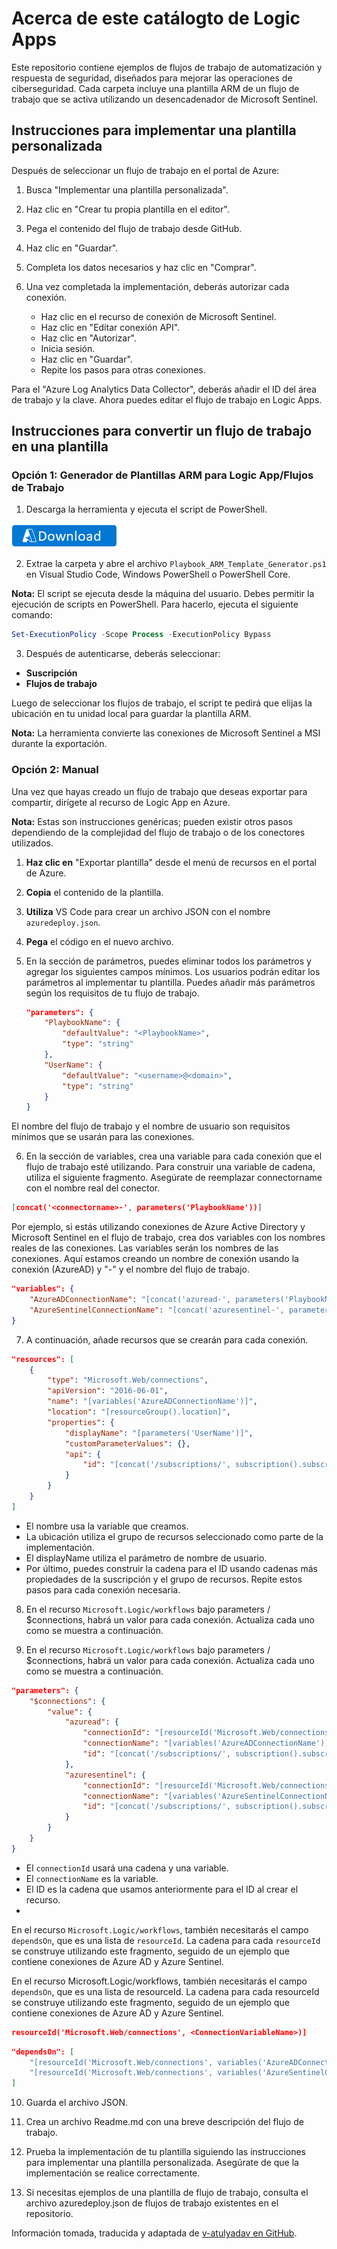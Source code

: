 

# Acerca de este catálogto de Logic Apps

Este repositorio contiene ejemplos de flujos de trabajo de automatización y respuesta de seguridad, diseñados para mejorar las operaciones de ciberseguridad. Cada carpeta incluye una plantilla ARM de un flujo de trabajo que se activa utilizando un desencadenador de Microsoft Sentinel.

## Instrucciones para implementar una plantilla personalizada

Después de seleccionar un flujo de trabajo en el portal de Azure:

1. Busca "Implementar una plantilla personalizada".
2. Haz clic en "Crear tu propia plantilla en el editor".
3. Pega el contenido del flujo de trabajo desde GitHub.
4. Haz clic en "Guardar".
5. Completa los datos necesarios y haz clic en "Comprar".
6. Una vez completada la implementación, deberás autorizar cada conexión.

   - Haz clic en el recurso de conexión de Microsoft Sentinel.
   - Haz clic en "Editar conexión API".
   - Haz clic en "Autorizar".
   - Inicia sesión.
   - Haz clic en "Guardar".
   - Repite los pasos para otras conexiones.

Para el "Azure Log Analytics Data Collector", deberás añadir el ID del área de trabajo y la clave. Ahora puedes editar el flujo de trabajo en Logic Apps.

## Instrucciones para convertir un flujo de trabajo en una plantilla

### Opción 1: Generador de Plantillas ARM para Logic App/Flujos de Trabajo

1. Descarga la herramienta y ejecuta el script de PowerShell.

[![Download](./src/Download.png)](https://aka.ms/Playbook-ARM-Template-Generator)  
   
2. Extrae la carpeta y abre el archivo `Playbook_ARM_Template_Generator.ps1` en Visual Studio Code, Windows PowerShell o PowerShell Core.

**Nota:** El script se ejecuta desde la máquina del usuario. Debes permitir la ejecución de scripts en PowerShell. Para hacerlo, ejecuta el siguiente comando:

```powershell
Set-ExecutionPolicy -Scope Process -ExecutionPolicy Bypass
```

3. Después de autenticarse, deberás seleccionar:

- **Suscripción**
- **Flujos de trabajo**

Luego de seleccionar los flujos de trabajo, el script te pedirá que elijas la ubicación en tu unidad local para guardar la plantilla ARM.

**Nota:** La herramienta convierte las conexiones de Microsoft Sentinel a MSI durante la exportación.

### Opción 2: Manual

Una vez que hayas creado un flujo de trabajo que deseas exportar para compartir, dirígete al recurso de Logic App en Azure.

**Nota:** Estas son instrucciones genéricas; pueden existir otros pasos dependiendo de la complejidad del flujo de trabajo o de los conectores utilizados.

1. **Haz clic en** "Exportar plantilla" desde el menú de recursos en el portal de Azure.
2. **Copia** el contenido de la plantilla.
3. **Utiliza** VS Code para crear un archivo JSON con el nombre `azuredeploy.json`.
4. **Pega** el código en el nuevo archivo.
5. En la sección de parámetros, puedes eliminar todos los parámetros y agregar los siguientes campos mínimos. Los usuarios podrán editar los parámetros al implementar tu plantilla. Puedes añadir más parámetros según los requisitos de tu flujo de trabajo.

   ```json
   "parameters": {
       "PlaybookName": {
           "defaultValue": "<PlaybookName>",
           "type": "string"
       },
       "UserName": {
           "defaultValue": "<username>@<domain>",
           "type": "string"
       }
   }
   ```

El nombre del flujo de trabajo y el nombre de usuario son requisitos mínimos que se usarán para las conexiones.

6. En la sección de variables, crea una variable para cada conexión que el flujo de trabajo esté utilizando. Para construir una variable de cadena, utiliza el siguiente fragmento. Asegúrate de reemplazar connectorname con el nombre real del conector.

```json
[concat('<connectorname>-', parameters('PlaybookName'))]
```

Por ejemplo, si estás utilizando conexiones de Azure Active Directory y Microsoft Sentinel en el flujo de trabajo, crea dos variables con los nombres reales de las conexiones. Las variables serán los nombres de las conexiones. Aquí estamos creando un nombre de conexión usando la conexión (AzureAD) y "-" y el nombre del flujo de trabajo.

```json
"variables": {
    "AzureADConnectionName": "[concat('azuread-', parameters('PlaybookName'))]",
    "AzureSentinelConnectionName": "[concat('azuresentinel-', parameters('PlaybookName'))]"
}

```
7. A continuación, añade recursos que se crearán para cada conexión.

```json
"resources": [
    {
        "type": "Microsoft.Web/connections",
        "apiVersion": "2016-06-01",
        "name": "[variables('AzureADConnectionName')]",
        "location": "[resourceGroup().location]",
        "properties": {
            "displayName": "[parameters('UserName')]",
            "customParameterValues": {},
            "api": {
                "id": "[concat('/subscriptions/', subscription().subscriptionId, '/providers/Microsoft.Web/locations/', resourceGroup().location, '/managedApis/azuread')]"
            }
        }
    }
]
```
* El nombre usa la variable que creamos.
* La ubicación utiliza el grupo de recursos seleccionado como parte de la implementación.
* El displayName utiliza el parámetro de nombre de usuario.
* Por último, puedes construir la cadena para el ID usando cadenas más propiedades de la suscripción y el grupo de recursos.
Repite estos pasos para cada conexión necesaria.

8. En el recurso `Microsoft.Logic/workflows` bajo parameters / $connections, habrá un valor para cada conexión. Actualiza cada uno como se muestra a continuación.

9. En el recurso `Microsoft.Logic/workflows` bajo parameters / $connections, habrá un valor para cada conexión. Actualiza cada uno como se muestra a continuación.
```json
"parameters": {
    "$connections": {
        "value": {
            "azuread": {
                "connectionId": "[resourceId('Microsoft.Web/connections', variables('AzureADConnectionName'))]",
                "connectionName": "[variables('AzureADConnectionName')]",
                "id": "[concat('/subscriptions/', subscription().subscriptionId, '/providers/Microsoft.Web/locations/', resourceGroup().location, '/managedApis/azuread')]"
            },
            "azuresentinel": {
                "connectionId": "[resourceId('Microsoft.Web/connections', variables('AzureSentinelConnectionName'))]",
                "connectionName": "[variables('AzureSentinelConnectionName')]",
                "id": "[concat('/subscriptions/', subscription().subscriptionId, '/providers/Microsoft.Web/locations/', resourceGroup().location, '/managedApis/azuresentinel')]"
            }
        }
    }
}
```
* El `connectionId` usará una cadena y una variable.
* El `connectionName` es la variable.
* El ID es la cadena que usamos anteriormente para el ID al crear el recurso.
* 
En el recurso `Microsoft.Logic/workflows`, también necesitarás el campo `dependsOn`, que es una lista de `resourceId`. La cadena para cada `resourceId` se construye utilizando este fragmento, seguido de un ejemplo que contiene conexiones de Azure AD y Azure Sentinel.

En el recurso Microsoft.Logic/workflows, también necesitarás el campo `dependsOn`, que es una lista de resourceId. La cadena para cada resourceId se construye utilizando este fragmento, seguido de un ejemplo que contiene conexiones de Azure AD y Azure Sentinel.

```json
resourceId('Microsoft.Web/connections', <ConnectionVariableName>)]
```
```json
"dependsOn": [
    "[resourceId('Microsoft.Web/connections', variables('AzureADConnectionName'))]",
    "[resourceId('Microsoft.Web/connections', variables('AzureSentinelConnectionName'))]"
]
```
10. Guarda el archivo JSON.

11. Crea un archivo Readme.md con una breve descripción del flujo de trabajo.

12. Prueba la implementación de tu plantilla siguiendo las instrucciones para implementar una plantilla personalizada. Asegúrate de que la implementación se realice correctamente.

13. Si necesitas ejemplos de una plantilla de flujo de trabajo, consulta el archivo azuredeploy.json de flujos de trabajo existentes en el repositorio.

Información tomada, traducida y adaptada de [v-atulyadav en GitHub](https://github.com/v-atulyadav).


